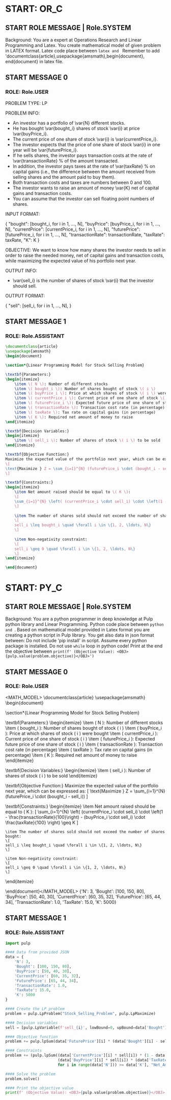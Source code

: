 # START: OR_C 
## START ROLE MESSAGE | Role.SYSTEM 
Background: You are a expert at Operations Research and Linear Programming and Latex. You create mathematical model of given problem in LATEX format. Latex code place between ```latex and ``` Remember to add 'documentclass{article},usepackage{amsmath},begin{document}, end{document} in latex file. 
## START MESSAGE 0 
### ROLE: Role.USER
<DESCRIPTION>
PROBLEM TYPE: LP

PROBLEM INFO: 

- An investor has a portfolio of \var{N} different stocks.
- He has bought \var{bought_i} shares of stock \var{i} at price \var{buyPrice_i}. 
- The current price of one share of stock \var{i} is \var{currentPrice_i}.
- The investor expects that the price of one share of stock \var{i} in one year will be \var{futurePrice_i}.
- If he sells shares, the investor pays transaction costs at the rate of \var{transactionRate} % of the amount transacted.
- In addition, the investor pays taxes at the rate of \var{taxRate} % on capital gains (i.e., the difference between the amount received from selling shares and the amount paid to buy them).
- Both transaction costs and taxes are numbers between 0 and 100.
- The investor wants to raise an amount of money \var{K} net of capital gains and transaction costs.
- You can assume that the investor can sell floating point numbers of shares.

INPUT FORMAT: 

{
    "bought": [bought_i, for i in 1, ..., N],
    "buyPrice": [buyPrice_i, for i in 1, ..., N],
    "currentPrice": [currentPrice_i, for i in 1, ..., N],
    "futurePrice": [futurePrice_i, for i in 1, ..., N],
    "transactionRate": transactionRate,
    "taxRate": taxRate,
    "K": K
}

OBJECTIVE: We want to know how many shares the investor needs to sell in order to raise the needed money, net of capital gains and transaction costs, while maximizing the expected value of his portfolio next year.

OUTPUT INFO:

- \var{sell_i} is the number of shares of stock \var{i} that the investor should sell.

OUTPUT FORMAT:

{
    "sell": [sell_i, for i in 1, ..., N],
}

</DESCRIPTION>


## START MESSAGE 1 
### ROLE: Role.ASSISTANT
```latex
\documentclass{article}
\usepackage{amsmath}
\begin{document}

\section*{Linear Programming Model for Stock Selling Problem}

\textbf{Parameters:}
\begin{itemize}
    \item \( N \): Number of different stocks
    \item \( bought_i \): Number of shares bought of stock \( i \)
    \item \( buyPrice_i \): Price at which shares of stock \( i \) were bought
    \item \( currentPrice_i \): Current price of one share of stock \( i \)
    \item \( futurePrice_i \): Expected future price of one share of stock \( i \)
    \item \( transactionRate \): Transaction cost rate (in percentage)
    \item \( taxRate \): Tax rate on capital gains (in percentage)
    \item \( K \): Required net amount of money to raise
\end{itemize}

\textbf{Decision Variables:}
\begin{itemize}
    \item \( sell_i \): Number of shares of stock \( i \) to be sold
\end{itemize}

\textbf{Objective Function:}
Maximize the expected value of the portfolio next year, which can be expressed as:
\[
\text{Maximize } Z = \sum_{i=1}^{N} (futurePrice_i \cdot (bought_i - sell_i))
\]

\textbf{Constraints:}
\begin{itemize}
    \item Net amount raised should be equal to \( K \):
    \[
    \sum_{i=1}^{N} \left( (currentPrice_i \cdot sell_i) \cdot \left(1 - \frac{transactionRate}{100}\right) - (buyPrice_i \cdot sell_i) \cdot \frac{taxRate}{100} \right) \geq K
    \]
    
    \item The number of shares sold should not exceed the number of shares bought:
    \[
    sell_i \leq bought_i \quad \forall i \in \{1, 2, \ldots, N\}
    \]
    
    \item Non-negativity constraint:
    \[
    sell_i \geq 0 \quad \forall i \in \{1, 2, \ldots, N\}
    \]
\end{itemize}

\end{document}
```

# START: PY_C 
## START ROLE MESSAGE | Role.SYSTEM 
Background: You are a python programmer in deep knowledge at Pulp python library and Linear Programming. Python code place between ```python and ```. Based on mathematical model provided in Latex format you are creating a python script in Pulp library. You get also data in json format between: <DATA></DATA> Do not include 'pip install' in script. Assume every python package is installed. Do not use `while` loop in python code! Print at the end the objective between <OBJ></OBJ> `print(f' (Objective Value): <OBJ>{pulp.value(problem.objective)}</OBJ>')` 
## START MESSAGE 0 
### ROLE: Role.USER
<MATH_MODEL>
\documentclass{article}
\usepackage{amsmath}
\begin{document}

\section*{Linear Programming Model for Stock Selling Problem}

\textbf{Parameters:}
\begin{itemize}
    \item \( N \): Number of different stocks
    \item \( bought_i \): Number of shares bought of stock \( i \)
    \item \( buyPrice_i \): Price at which shares of stock \( i \) were bought
    \item \( currentPrice_i \): Current price of one share of stock \( i \)
    \item \( futurePrice_i \): Expected future price of one share of stock \( i \)
    \item \( transactionRate \): Transaction cost rate (in percentage)
    \item \( taxRate \): Tax rate on capital gains (in percentage)
    \item \( K \): Required net amount of money to raise
\end{itemize}

\textbf{Decision Variables:}
\begin{itemize}
    \item \( sell_i \): Number of shares of stock \( i \) to be sold
\end{itemize}

\textbf{Objective Function:}
Maximize the expected value of the portfolio next year, which can be expressed as:
\[
\text{Maximize } Z = \sum_{i=1}^{N} (futurePrice_i \cdot (bought_i - sell_i))
\]

\textbf{Constraints:}
\begin{itemize}
    \item Net amount raised should be equal to \( K \):
    \[
    \sum_{i=1}^{N} \left( (currentPrice_i \cdot sell_i) \cdot \left(1 - \frac{transactionRate}{100}\right) - (buyPrice_i \cdot sell_i) \cdot \frac{taxRate}{100} \right) \geq K
    \]
    
    \item The number of shares sold should not exceed the number of shares bought:
    \[
    sell_i \leq bought_i \quad \forall i \in \{1, 2, \ldots, N\}
    \]
    
    \item Non-negativity constraint:
    \[
    sell_i \geq 0 \quad \forall i \in \{1, 2, \ldots, N\}
    \]
\end{itemize}

\end{document}</MATH_MODEL>
<DATA>
{'N': 3, 'Bought': [100, 150, 80], 'BuyPrice': [50, 40, 30], 'CurrentPrice': [60, 35, 32], 'FuturePrice': [65, 44, 34], 'TransactionRate': 1.0, 'TaxRate': 15.0, 'K': 5000}</DATA>


## START MESSAGE 1 
### ROLE: Role.ASSISTANT
```python
import pulp

#### Data from provided JSON
data = {
    'N': 3,
    'Bought': [100, 150, 80],
    'BuyPrice': [50, 40, 30],
    'CurrentPrice': [60, 35, 32],
    'FuturePrice': [65, 44, 34],
    'TransactionRate': 1.0,
    'TaxRate': 15.0,
    'K': 5000
}

#### Create the LP problem
problem = pulp.LpProblem("Stock_Selling_Problem", pulp.LpMaximize)

#### Decision variables
sell = [pulp.LpVariable(f'sell_{i}', lowBound=0, upBound=data['Bought'][i]) for i in range(data['N'])]

#### Objective function
problem += pulp.lpSum(data['FuturePrice'][i] * (data['Bought'][i] - sell[i]) for i in range(data['N'])), "Objective"

#### Constraints
problem += (pulp.lpSum((data['CurrentPrice'][i] * sell[i]) * (1 - data['TransactionRate'] / 100) - 
                       (data['BuyPrice'][i] * sell[i]) * (data['TaxRate'] / 100) 
                       for i in range(data['N'])) >= data['K'], "Net_Amount_Constraint")

#### Solve the problem
problem.solve()

#### Print the objective value
print(f' (Objective Value): <OBJ>{pulp.value(problem.objective)}</OBJ>')
```

